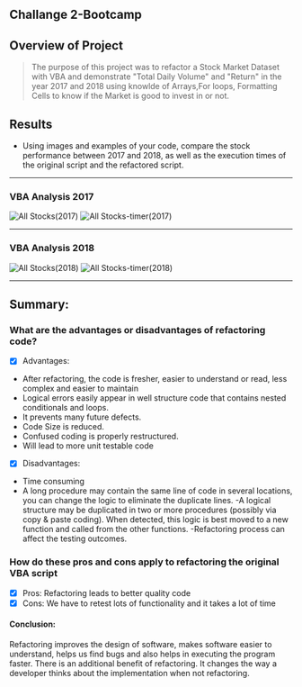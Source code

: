 ## Challange 2-Bootcamp


## Overview of Project
>The purpose of this project was to refactor a Stock Market Dataset with VBA and demonstrate "Total Daily Volume" and "Return" in the year 2017 and 2018 using 
> knowlde of Arrays,For loops, Formatting Cells to know if the Market is good to invest in or not.

## Results


 - Using images and examples of your code, compare the stock performance between 2017 and 2018, as well as the execution times of the original script and the refactored script.
 ---
 ### VBA Analysis 2017
![All Stocks(2017)](https://github.com/Tifarahani/Challange-2-Bootcamp/blob/main/Resources/All%20Stocks(2017).png)
![All Stocks-timer(2017)](https://github.com/Tifarahani/Challange-2-Bootcamp/blob/main/Resources/All%20Stocks-timer(2017).png)

---
 ### VBA Analysis 2018
![All Stocks(2018)](https://github.com/Tifarahani/Challange-2-Bootcamp/blob/main/Resources/All%20Stocks(2018).png)
![All Stocks-timer(2018)](https://github.com/Tifarahani/Challange-2-Bootcamp/blob/main/Resources/All%20Stocks-timer(2018).png)
 
 ---
##  Summary:
>
>
>
>
### What are the advantages or disadvantages of refactoring code?
- [x] Advantages:
* After refactoring, the code is fresher, easier to understand or read, less complex and easier to maintain
* Logical errors easily appear in well structure code that contains nested conditionals and loops.
* It prevents many future defects. 
* Code Size is reduced. 
* Confused coding is properly restructured.
* Will lead to more unit testable code 
- [x] Disadvantages:
- Time consuming
- A long procedure may contain the same line of code in several locations, you can change the logic to eliminate the duplicate lines.
-A logical structure may be duplicated in two or more procedures (possibly via copy & paste coding). When detected, this logic is best moved to a new function and called from the other functions.
-Refactoring process can affect the testing outcomes.

### How do these pros and cons apply to refactoring the original VBA script
- [x] Pros: Refactoring leads to better quality code
- [x] Cons: We have to retest lots of functionality and it takes a lot of time

#### Conclusion: 
Refactoring improves the design of software, makes software easier to understand, helps us find bugs and also helps in executing the program faster. There is an additional benefit of refactoring. It changes the way a developer thinks about the implementation when not refactoring.


